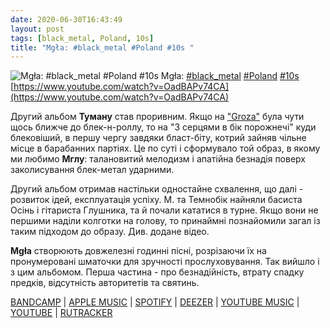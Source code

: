 ```yaml
---
date: 2020-06-30T16:43:49
layout: post
tags: [black_metal, Poland, 10s]
title: "Mgła: #black_metal #Poland #10s "
---
```

![Mgła: #black_metal #Poland #10s ](https://i.ytimg.com/vi/OadBAPv74CA/maxresdefault.jpg)
Mgła: [#black_metal](/tags/#black_metal) [#Poland](/tags/#Poland) [#10s](/tags/#10s) [https://www.youtube.com/watch?v=OadBAPv74CA](https://www.youtube.com/watch?v=OadBAPv74CA)

Другий альбом **Туману** став проривним. Якщо на [&quot;Groza&quot;](https://t.me/vast_space_unexplored/3388) була чути щось ближче до блек-н-роллу, то на &quot;З серцями в бік порожнечі&quot; куди блековіший, в першу чергу завдяки бласт-біту, котрий зайняв чільне місце в барабанних партіях. Це по суті і сформувало той образ, в якому ми любимо **Мглу**: талановитий мелодизм і апатійна безнадія поверх заколисування блек-метал ударними.

Другий альбом отримав настільки одностайне схвалення, що далі - розвиток ідей, експлуатація успіху. М. та Темнобік найняли басиста Осінь і гітариста Глушника, та й почали кататися в турне. Якщо вони не першими наділи колготки на голову, то принаймні познайомили загал із таким підходом до образу. Див. додане відео.

**Mgła** створюють довжелезні годинні пісні, розрізаючи їх на пронумеровані шматочки для зручності прослуховування. Так вийшло і з цим альбомом. Перша частина - про безнадійність, втрату спадку предків, відсутність авторитетів та святинь.

[BANDCAMP](https://no-solace.bandcamp.com/album/with-hearts-toward-none-lp-2012) | [APPLE MUSIC](https://music.apple.com/ru/album/with-hearts-toward-none/1439908964) | [SPOTIFY](https://open.spotify.com/album/3E7l1u6VA8525P3w3YxSxH) | [DEEZER](https://www.deezer.com/album/91557182?utm_source=deezer&amp;utm_content=album-91557182&amp;utm_term=1601611822_1593524558&amp;utm_medium=web) | [YOUTUBE MUSIC](https://music.youtube.com/playlist?list=OLAK5uy_kAxOesH7K19xGDLummJbqxTUmiycbGNJo) | [YOUTUBE](https://www.youtube.com/playlist?list=OLAK5uy_lMqWyrvqPkbgQIppEG2ie4T7KNDvw2NQ4) | [RUTRACKER](https://rutracker.org/forum/viewtopic.php?t=5153949)